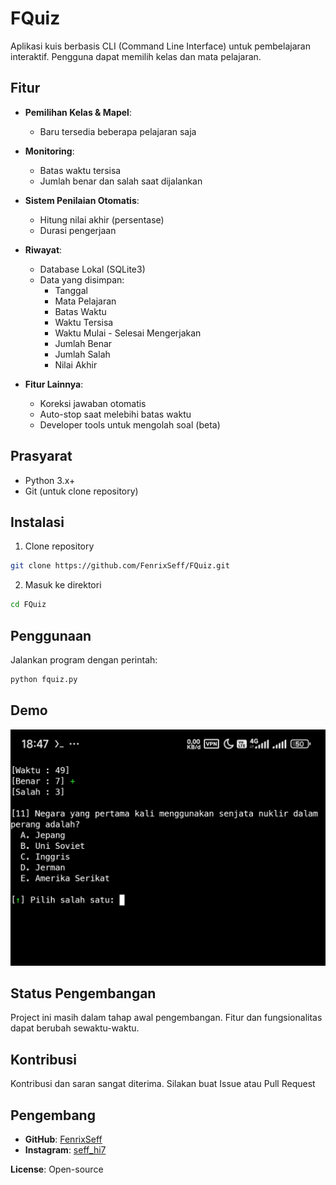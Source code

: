 # FQuiz

Aplikasi kuis berbasis CLI (Command Line Interface) untuk pembelajaran interaktif. Pengguna dapat memilih kelas dan mata pelajaran.

## Fitur
- **Pemilihan Kelas & Mapel**:
  - Baru tersedia beberapa pelajaran saja

- **Monitoring**:
  - Batas waktu tersisa
  - Jumlah benar dan salah saat dijalankan

- **Sistem Penilaian Otomatis**:
  - Hitung nilai akhir (persentase)
  - Durasi pengerjaan

- **Riwayat**:
  - Database Lokal (SQLite3)
  - Data yang disimpan:
    - Tanggal
    - Mata Pelajaran
    - Batas Waktu
    - Waktu Tersisa
    - Waktu Mulai - Selesai Mengerjakan
    - Jumlah Benar
    - Jumlah Salah
    - Nilai Akhir

- **Fitur Lainnya**:
  - Koreksi jawaban otomatis
  - Auto-stop saat melebihi batas waktu
  - Developer tools untuk mengolah soal (beta)

## Prasyarat
- Python 3.x+
- Git (untuk clone repository)

## Instalasi

1. Clone repository
```bash
git clone https://github.com/FenrixSeff/FQuiz.git
```
2. Masuk ke direktori
```bash
cd FQuiz
```
## Penggunaan
Jalankan program dengan perintah:

```bash
python fquiz.py
```
## Demo

![Tampilan program saat dijalankan](assets/example.jpg)

## Status Pengembangan

Project ini masih dalam tahap awal pengembangan. Fitur dan fungsionalitas dapat berubah sewaktu-waktu.

## Kontribusi

Kontribusi dan saran sangat diterima. Silakan buat Issue atau Pull Request

## Pengembang

- **GitHub**: [FenrixSeff](https://github.com/FenrixSeff)
- **Instagram**: [seff_hi7](https://instagram.com/seff_hi7)

**License**: Open-source
